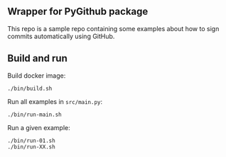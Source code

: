 ## Wrapper for PyGithub package

This repo is a sample repo containing some examples about how to sign commits automatically using GitHub.

## Build and run

Build docker image:
```
./bin/build.sh
```

Run all examples in `src/main.py`:
```
./bin/run-main.sh
```

Run a given example:
```
./bin/run-01.sh
./bin/run-XX.sh
```
